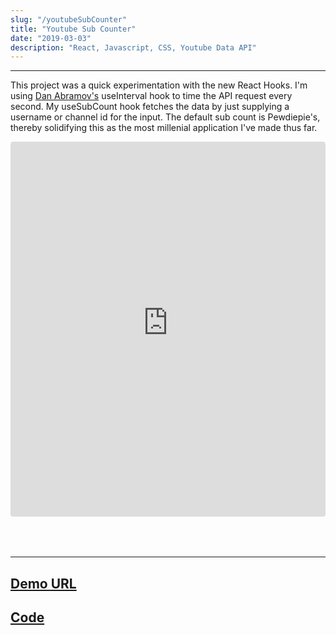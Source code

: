 ```yaml
---
slug: "/youtubeSubCounter"
title: "Youtube Sub Counter"
date: "2019-03-03"
description: "React, Javascript, CSS, Youtube Data API"
---
```


---

This project was a quick experimentation with the new React Hooks. I'm using [Dan Abramov's](https://github.com/gaearon) useInterval hook to time the API request every second. My useSubCount hook fetches the data by just supplying a username or channel id for the input. The default sub count is Pewdiepie's, thereby solidifying this as the most millenial application I've made thus far.

<div 
    style=
    "overflow: auto; 
    -webkit-overflow-scrolling: touch; 
    width: 100%;
    height: 650px;
    border-radius: 4px;"
>
    <iframe style="
        width: 100%;
        height: 600px;
        border-radius: 4px;
        border: none;" src="https://youtubesubcounter.netlify.com">
    </iframe>
</div>

---

## [Demo URL](https://youtubesubcounter.netlify.com/)

## [Code](https://github.com/danny-rangel/youtubeSubCounter)
